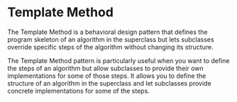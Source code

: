 # Template Method

The Template Method is a behavioral design pattern that defines the program skeleton of an algorithm in the superclass but lets subclasses override specific steps of the algorithm without changing its structure.

The Template Method pattern is particularly useful when you want to define the steps of an algorithm but allow subclasses to provide their own implementations for some of those steps. It allows you to define the structure of an algorithm in the superclass and let subclasses provide concrete implementations for some of the steps.

